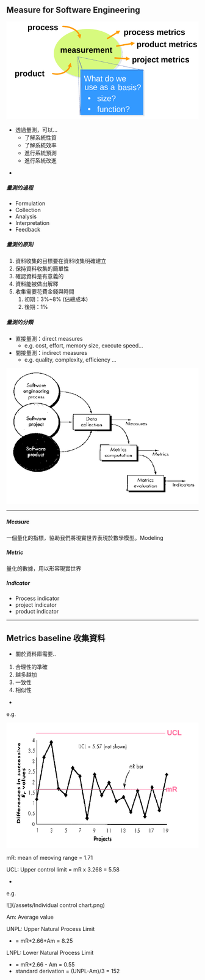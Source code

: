 ## Measure for Software Engineering

![](/assets/measurement-import.png)

* 透過量測，可以...
  * 了解系統性質
  * 了解系統效率
  * 進行系統預測
  * 進行系統改進

-

##### 量測的過程

* Formulation
* Collection
* Analysis
* Interpretation
* Feedback

##### 量測的原則

1. 資料收集的目標要在資料收集明確建立
2. 保持資料收集的簡單性
3. 確認資料是有意義的
4. 資料能被做出解釋
5. 收集需要花費金錢與時間
   1. 初期：3%~8% \(佔總成本\)
   2. 後期：1%

##### 量測的分類

* 直接量測：direct measures
  * e.g. cost, effort, memory size, execute speed...
* 間接量測：indirect measures
  * e.g. quality, complexity, efficiency ...

![](/assets/measure-metrics-indicator.png)

---

##### Measure

一個量化的指標，協助我們將現實世界表現於數學模型。Modeling

##### Metric

量化的數據，用以形容現實世界

##### Indicator

* Process indicator
* project indicator
* product indicator

---

## Metrics baseline 收集資料

* 關於資料庫需要..

1. 合理性的準確
2. 越多越加
3. 一致性
4. 相似性

-

e.g.

![](/assets/UCL-import.png)

mR: mean of meoving range = 1.71

UCL: Upper control limit = mR x 3.268 = 5.58



-

e.g.

![](/assets/Individual control chart.png)

Am: Average value

UNPL: Upper Natural Process Limit

* = mR\*2.66+Am = 8.25

LNPL: Lower Natural Process Limit

* = mR\*2.66 - Am = 0.55
* standard derivation = \(UNPL-Am\)/3 = 152



